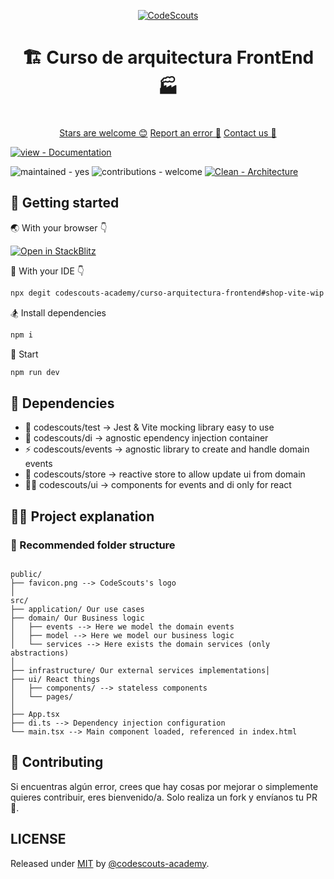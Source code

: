 <p align="center">
  <a href="https://www.codescouts.academy/" target="_blank">
    <img alt="CodeScouts" src="https://www.codescouts.academy/images/logo-all-yellow.png" />
  </a>
</p>

<h1 align="center">
  🏗️ Curso de arquitectura FrontEnd 🏭
</h1>
<p align="center">
  <br />
  <a href="https://github.com/codescouts-academy/curso-arquitectura-frontend/stargazers">Stars are welcome 😊</a>
  <a href="https://github.com/codescouts-academy/curso-arquitectura-frontend/issues">Report an error 🐛</a>
  <a href="https://www.codescouts.academy/courses/arquitectura-frontend/">Contact us 🤔</a>
</p>
<p>
  <a href="https://library.codescouts.academy/" title="Go to project documentation" target="_blank"><img src="https://img.shields.io/badge/view-Documentation-blue?style=for-the-badge" alt="view - Documentation"/></a>

</p>
<span>
  <img src="https://img.shields.io/badge/maintained-yes-blue" alt="maintained - yes">
  <a title="Go to contributions doc"><img src="https://img.shields.io/badge/contributions-welcome-blue" alt="contributions - welcome"></a>
  <a href="https://library.codescouts.academy/docs/clean-architecture/"><img src="https://img.shields.io/badge/Clean-Architecture-2ea44f" alt="Clean - Architecture"></a>
</span>

## 🚀 Getting started

🌏 With your browser 👇

[![Open in StackBlitz](https://developer.stackblitz.com/img/open_in_stackblitz.svg)](https://stackblitz.com/fork/github/codescouts-academy/curso-arquitectura-frontend/tree/shop-vite-wip)

🎯 With your IDE 👇

```sh
npx degit codescouts-academy/curso-arquitectura-frontend#shop-vite-wip my-app
```

🏂 Install dependencies

```sh
npm i
```

🏁 Start

```sh
npm run dev
```

## 🥋 Dependencies

- 🧪 codescouts/test -> Jest & Vite mocking library easy to use
- 💉 codescouts/di -> agnostic ependency injection container
- ⚡️ codescouts/events -> agnostic library to create and handle domain events
- 🛟 codescouts/store -> reactive store to allow update ui from domain
- 👩‍💻 codescouts/ui -> components for events and di only for react

## 👩‍💻 Project explanation

### 📁 Recommended folder structure

```

public/
├── favicon.png --> CodeScouts's logo
│
src/
├── application/ Our use cases
├── domain/ Our Business logic
│   ├── events --> Here we model the domain events
│   ├── model --> Here we model our business logic
│   └── services --> Here exists the domain services (only abstractions)
│
├── infrastructure/ Our external services implementations│
├── ui/ React things
│   ├── components/ --> stateless components
│   └── pages/
│
├── App.tsx
├── di.ts --> Dependency injection configuration
└── main.tsx --> Main component loaded, referenced in index.html
```

## 🤔 Contributing

Si encuentras algún error, crees que hay cosas por mejorar o simplemente quieres contribuir, eres bienvenido/a.
Solo realiza un fork y envíanos tu PR 🙏.

## LICENSE

Released under [MIT](/LICENSE) by [@codescouts-academy](https://github.com/codescouts-academy).

